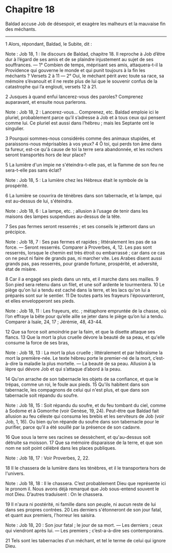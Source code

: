 # Chapitre 18

Baldad accuse Job de désespoir, et exagère les malheurs et la mauvaise fin des méchants.

***

1 Alors, répondant, Baldad, le Subite, dit :

<span class="bible-note">Note : </span> Job 18, 1 : IIe discours de Baldad, chapitre 18. Il reproche à Job d’être dur à l’égard de ses amis et de se plaindre injustement au sujet de ses souffrances. ― 1° Combien de temps, méprisant ses amis, attaquera-t-il la Providence qui gouverne le monde et qui punit toujours à la fin les méchants ? Versets 2 à 11 ― 2° Oui, le méchant périt avec toute sa race, sa mémoire s’évanouit et il ne reste plus de lui que le souvenir confus de la catastrophe qui l’a englouti, versets 12 à 21.


2 Jusques à quand enfui lancerez-vous des paroles? Comprenez auparavant, et ensuite nous parlerons.

<span class="bible-note">Note : </span> Job 18, 2 : Lancerez-vous… Comprenez, etc. Baldad emploie ici le pluriel, probablement parce qu’il s’adresse à Job et à tous ceux qui pensent comme lui. Ce pluriel est aussi dans l’hébreu ; mais les Septante ont le singulier.

3 Pourquoi sommes-nous considérés comme des animaux stupides, et paraissons-nous méprisables à vos yeux? 4 Ô toi, qui perds ton âme dans ta fureur, est-ce qu'à cause de toi la terre sera abandonnée, et les rochers seront transportés hors de leur place?


5 La lumière d'un impie ne s'éteindra-t-elle pas, et la flamme de son feu ne sera-t-elle pas sans éclat?

<span class="bible-note">Note : </span> Job 18, 5 : La lumière chez les Hébreux était le symbole de la prospérité.

6 La lumière se couvrira de ténèbres dans son tabernacle, et la lampe, qui est au-dessus de lui, s'éteindra.

<span class="bible-note">Note : </span> Job 18, 6 : La lampe, etc. ; allusion à l’usage de tenir dans les maisons des lampes suspendues au-dessus de la tête.

7 Ses pas fermes seront resserrés ; et ses conseils le jetteront dans un précipice.

<span class="bible-note">Note : </span> Job 18, 7 : Ses pas fermes et rapides ; littéralement les pas de sa force. ― Seront resserrés. Comparer à Proverbes, 4, 12. Les pas sont resserrés, lorsque le chemin est très étroit ou embarrassé ; car dans ce cas on ne peut ni faire de grands pas, ni marcher vite. Les Arabes disent aussi grands pas, pas resserrés, pour grande fortune, prospérité, et adversité, état de misère.

8 Car il a engagé ses pieds dans un rets, et il marche dans ses mailles. 9 Son pied sera retenu dans un filet, et une soif ardente le tourmentera. 10 Le piège qu'on lui a tendu est caché dans la terre, et les lacs qu'on lui a préparés sont sur le sentier. 11 De toutes parts les frayeurs l'épouvanteront, et elles envelopperont ses pieds.

<span class="bible-note">Note : </span> Job 18, 11 : Les frayeurs, etc. ; métaphore empruntée de la chasse, où l’on effraye la bête pour qu’elle aille se jeter dans le piège qu’on lui a tendu. Comparer à Isaïe, 24, 17 ; Jérémie, 48, 43-44.

12 Que sa force soit amoindrie par la faim, et que la disette attaque ses flancs. 13 Que la mort la plus cruelle dévore la beauté de sa peau, et qu'elle consume la force de ses bras,

<span class="bible-note">Note : </span> Job 18, 13 : La mort la plus cruelle ; littéralement et par hébraïsme la mort la première-née. Le texte hébreu porte le premier-né de la mort, c’est-à-dire la maladie la plus mortelle. ― La beauté de sa peau. Allusion à la lèpre qui dévore Job et qui s’attaque d’abord à la peau.

14 Qu'on arrache de son tabernacle les objets de sa confiance, et que le trépas, comme un roi, le foule aux pieds. 15 Qu'ils habitent dans son tabernacle, les compagnons de celui qui n'est plus, et que dans son tabernacle soit répandu du soufre.

<span class="bible-note">Note : </span> Job 18, 15 : Soit répandu du soufre, et du feu tombant du ciel, comme à Sodome et à Gomorrhe (voir Genèse, 19, 24). Peut-être que Baldad fait allusion au feu céleste qui consuma les brebis et les serviteurs de Job (voir Job, 1, 16). Ou bien qu’on répande du soufre dans son tabernacle pour le purifier, parce qu’il a été souillé par la présence de son cadavre.

16 Que sous la terre ses racines se dessèchent, et qu'au-dessus soit détruite sa moisson. 17 Que sa mémoire disparaisse de la terre, et que son nom ne soit point célébré dans les places publiques.

<span class="bible-note">Note : </span> Job 18, 17 : Voir Proverbes, 2, 22.

18 Il le chassera de la lumière dans les ténèbres, et il le transportera hors de l'univers.

<span class="bible-note">Note : </span> Job 18, 18 : Il le chassera. C’est probablement Dieu que représente ici le pronom il. Nous avons déjà remarqué que Job sous-entend souvent le mot Dieu. D’autres traduisent : On le chassera.

19 Il n'aura ni postérité, ni famille dans son peuple, ni aucun reste de lui dans ses propres contrées. 20 Les derniers s'étonneront de son jour fatal, et quant aux premiers, l'horreur les saisira.

<span class="bible-note">Note : </span> Job 18, 20 : Son jour fatal ; le jour de sa mort. ― Les derniers ; ceux qui viendront après lui. ― Les premiers ; c’est-a-à-dire ses contemporains.


21 Tels sont les tabernacles d'un méchant, et tel le terme de celui qui ignore Dieu.

